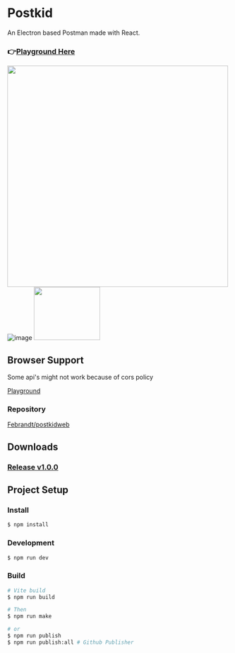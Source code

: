 # Postkid

An Electron based Postman made with React. 
### 👉[Playground Here](https://febrandt.github.io/postkidweb/)

<img src="https://imgur.com/yBhUlIv.png" width="500"/> ![image](https://www.electronjs.org/assets/img/logo.svg) <img src="https://upload.wikimedia.org/wikipedia/commons/a/a7/React-icon.svg" width="150" height="120" />


## Browser Support

Some api's might not work because of cors policy

[Playground](https://febrandt.github.io/postkidweb/)

### Repository
[Febrandt/postkidweb](https://github.com/Febrandt/postkidweb)

## Downloads

### [Release v1.0.0](https://github.com/Febrandt/postkid/releases)

## Project Setup

### Install

```bash
$ npm install
```

### Development

```bash
$ npm run dev
```

### Build

```bash
# Vite build
$ npm run build

# Then
$ npm run make

# or
$ npm run publish
$ npm run publish:all # Github Publisher
```
